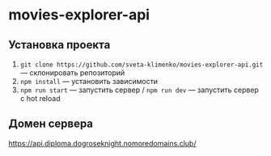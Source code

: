 # movies-explorer-api

## Установка проекта

1. `git clone https://github.com/sveta-klimenko/movies-explorer-api.git` — склонировать репозиторий
2. `npm install` — установить зависимости
3. `npm run start` — запустить сервер / `npm run dev` — запустить сервер с hot reload

## Домен сервера
https://api.diploma.dogroseknight.nomoredomains.club/
